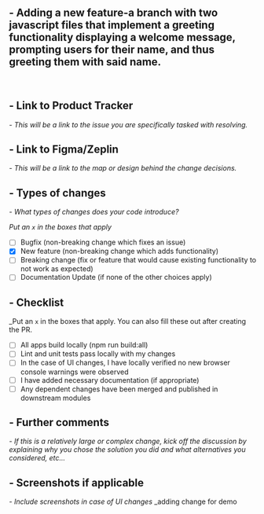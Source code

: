 ## - Adding a new feature-a branch with two javascript files that implement a greeting functionality displaying a welcome message, prompting users for their name, and thus greeting them with said name.
<br>

## - Link to Product Tracker
*- This will be a link to the issue you are specifically tasked with resolving.*

## - Link to Figma/Zeplin

*- This will be a link to the map or design behind the change decisions.*

## - Types of changes

*- What types of changes does your code introduce?*

_Put an `x` in the boxes that apply_

- [ ] Bugfix (non-breaking change which fixes an issue)
- [x] New feature (non-breaking change which adds functionality)
- [ ] Breaking change (fix or feature that would cause existing functionality to not work as expected)
- [ ] Documentation Update (if none of the other choices apply)

## - Checklist

_Put an `x` in the boxes that apply. You can also fill these out after creating the PR.

- [ ] All apps build locally (npm run build:all)
- [ ] Lint and unit tests pass locally with my changes
- [ ] In the case of UI changes, I have locally verified no new browser console warnings were observed
- [ ] I have added necessary documentation (if appropriate)
- [ ] Any dependent changes have been merged and published in downstream modules

## - Further comments

*- If this is a relatively large or complex change, kick off the discussion by explaining why you chose the solution you did and what alternatives you considered, etc...*

## - Screenshots if applicable

*- Include screenshots in case of UI changes*
_adding change for demo
